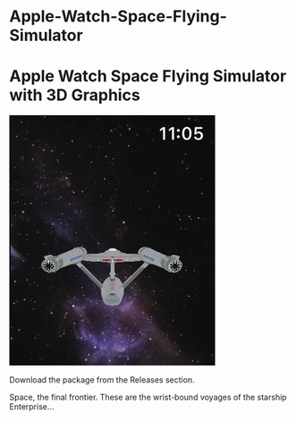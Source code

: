 # Apple-Watch-Space-Flying-Simulator
<h1>Apple Watch Space Flying Simulator with 3D Graphics</h1>
                                                                                         
<img src="https://github.com/LisaGuide/Apple-Watch-Space-Flying-Simulator/blob/master/screenshot.png">

<p></p>
<p></p>
<p></p>
<p></p>
<p></p>
<p>
Download the package from the Releases section.
</p>
<p></p>
<p>
Space, the final frontier. These are the wrist-bound voyages of the starship Enterprise…
</p>
